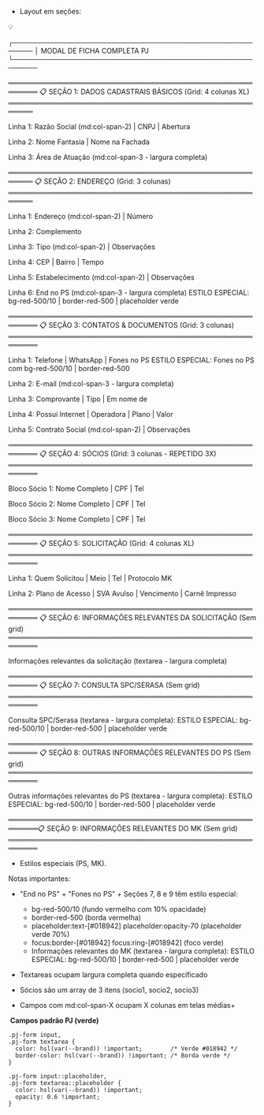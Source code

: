 - Layout em seções:

<aside>
💡

┌──────────────────────────────────────────────────────
│  MODAL DE FICHA COMPLETA PJ                                     
└───────────────────────────────────────────────────────

════════════════════════════════════════════════════════
📋 SEÇÃO 1: DADOS CADASTRAIS BÁSICOS (Grid: 4 colunas XL)
═══════════════════════════════════════════════════════

Linha 1:
Razão Social (md:col-span-2)    |    CNPJ    |    Abertura

Linha 2: 
Nome Fantasia    |    Nome na Fachada

Linha 3:
Área de Atuação (md:col-span-3 - largura completa)

═══════════════════════════════════════════════════════ 
📋 SEÇÃO 2: ENDEREÇO (Grid: 3 colunas)
═══════════════════════════════════════════════════════ 

Linha 1:
Endereço (md:col-span-2)    |    Número

Linha 2:
Complemento

Linha 3:
Tipo (md:col-span-2)    |    Observações

Linha 4:
CEP    |    Bairro    |    Tempo

Linha 5:
Estabelecimento (md:col-span-2)    |    Observações

Linha 6:
End no PS (md:col-span-3 - largura completa)
ESTILO ESPECIAL: bg-red-500/10 | border-red-500 | placeholder verde

════════════════════════════════════════════════════════
📋 SEÇÃO 3: CONTATOS & DOCUMENTOS (Grid: 3 colunas)
════════════════════════════════════════════════════════

Linha 1:
Telefone    |    WhatsApp    |    Fones no PS
ESTILO ESPECIAL: Fones no PS com bg-red-500/10 | border-red-500

Linha 2:
E-mail (md:col-span-3 - largura completa)

Linha 3:
Comprovante    |    Tipo    |    Em nome de

Linha 4:
Possui Internet    |    Operadora    |    Plano    |    Valor

Linha 5:
Contrato Social (md:col-span-2)    |    Observações

════════════════════════════════════════════════════════
📋 SEÇÃO 4: SÓCIOS (Grid: 3 colunas - REPETIDO 3X)
════════════════════════════════════════════════════════

Bloco Sócio 1:
Nome Completo    |    CPF    |    Tel

Bloco Sócio 2:
Nome Completo    |    CPF    |    Tel

Bloco Sócio 3:
Nome Completo    |    CPF    |    Tel

════════════════════════════════════════════════════════
📋 SEÇÃO 5: SOLICITAÇÃO (Grid: 4 colunas XL)
════════════════════════════════════════════════════════

Linha 1:
Quem Solicitou    |    Meio    |    Tel    |    Protocolo MK

Linha 2:
Plano de Acesso    |    SVA Avulso    |    Vencimento    |    Carnê Impresso

════════════════════════════════════════════════════════
📋 SEÇÃO 6: INFORMAÇÕES RELEVANTES DA SOLICITAÇÃO (Sem grid)
════════════════════════════════════════════════════════

Informações relevantes da solicitação (textarea - largura completa)

════════════════════════════════════════════════════════
📋 SEÇÃO 7: CONSULTA SPC/SERASA (Sem grid)
════════════════════════════════════════════════════════

Consulta SPC/Serasa (textarea - largura completa): ESTILO ESPECIAL: bg-red-500/10 | border-red-500 | placeholder verde

════════════════════════════════════════════════════════
📋 SEÇÃO 8: OUTRAS INFORMAÇÕES RELEVANTES DO PS (Sem grid)
════════════════════════════════════════════════════════

Outras informações relevantes do PS (textarea - largura completa): ESTILO ESPECIAL: bg-red-500/10 | border-red-500 | placeholder verde

════════════════════════════════════════════════════════📋 SEÇÃO 9: INFORMAÇÕES RELEVANTES DO MK (Sem grid)
════════════════════════════════════════════════════════

</aside>

- Estilos especiais (PS, MK).

Notas importantes:

- "End no PS" + "Fones no PS" + Seções 7, 8 e 9 têm estilo especial:
    - bg-red-500/10 (fundo vermelho com 10% opacidade)
    - border-red-500 (borda vermelha)
    - placeholder:text-[#018942] placeholder:opacity-70 (placeholder verde 70%)
    - focus:border-[#018942] focus:ring-[#018942] (foco verde)
    - Informações relevantes do MK (textarea - largura completa): 
    ESTILO ESPECIAL: bg-red-500/10 | border-red-500 | placeholder verde

- Textareas ocupam largura completa quando especificado
- Sócios são um array de 3 itens (socio1, socio2, socio3)
- Campos com md:col-span-X ocupam X colunas em telas médias+

 **Campos padrão PJ (verde)** 

```tsx
.pj-form input,
.pj-form textarea {
  color: hsl(var(--brand)) !important;        /* Verde #018942 */
  border-color: hsl(var(--brand)) !important; /* Borda verde */
}

.pj-form input::placeholder,
.pj-form textarea::placeholder {
  color: hsl(var(--brand)) !important;
  opacity: 0.6 !important;
}
```